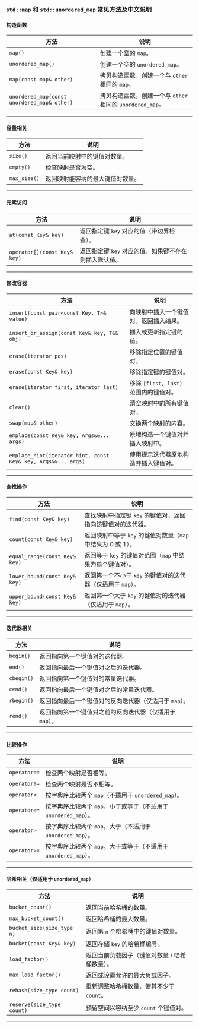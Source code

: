 ### `std::map` 和 `std::unordered_map` 常见方法及中文说明

#### **构造函数**
| 方法                                   | 说明                                                         |
|----------------------------------------|--------------------------------------------------------------|
| `map()`                                | 创建一个空的 `map`。                                          |
| `unordered_map()`                      | 创建一个空的 `unordered_map`。                               |
| `map(const map& other)`                | 拷贝构造函数，创建一个与 `other` 相同的 `map`。              |
| `unordered_map(const unordered_map& other)` | 拷贝构造函数，创建一个与 `other` 相同的 `unordered_map`。   |

---

#### **容量相关**
| 方法                  | 说明                                                         |
|-----------------------|--------------------------------------------------------------|
| `size()`              | 返回当前映射中的键值对数量。                                 |
| `empty()`             | 检查映射是否为空。                                           |
| `max_size()`          | 返回映射能容纳的最大键值对数量。                             |

---

#### **元素访问**
| 方法                  | 说明                                                         |
|-----------------------|--------------------------------------------------------------|
| `at(const Key& key)`  | 返回指定键 `key` 对应的值（带边界检查）。                     |
| `operator[](const Key& key)` | 返回指定键 `key` 对应的值，如果键不存在则插入默认值。 |

---

#### **修改容器**
| 方法                                   | 说明                                                         |
|----------------------------------------|--------------------------------------------------------------|
| `insert(const pair<const Key, T>& value)` | 向映射中插入一个键值对，返回插入结果。                      |
| `insert_or_assign(const Key& key, T&& obj)` | 插入或更新指定键的值。                                       |
| `erase(iterator pos)`                  | 移除指定位置的键值对。                                       |
| `erase(const Key& key)`                | 移除指定键的键值对。                                         |
| `erase(iterator first, iterator last)` | 移除 `[first, last)` 范围内的键值对。                       |
| `clear()`                              | 清空映射中的所有键值对。                                     |
| `swap(map& other)`                     | 交换两个映射的内容。                                         |
| `emplace(const Key& key, Args&&... args)` | 原地构造一个键值对并插入映射中。                            |
| `emplace_hint(iterator hint, const Key& key, Args&&... args)` | 使用提示迭代器原地构造并插入键值对。                        |

---

#### **查找操作**
| 方法                  | 说明                                                         |
|-----------------------|--------------------------------------------------------------|
| `find(const Key& key)`| 查找映射中指定键 `key` 的键值对，返回指向该键值对的迭代器。   |
| `count(const Key& key)`| 返回映射中等于 `key` 的键值对数量（`map` 中结果为 0 或 1）。 |
| `equal_range(const Key& key)` | 返回等于 `key` 的键值对范围（`map` 中结果为单个键值对）。 |
| `lower_bound(const Key& key)` | 返回第一个不小于 `key` 的键值对的迭代器（仅适用于 `map`）。 |
| `upper_bound(const Key& key)` | 返回第一个大于 `key` 的键值对的迭代器（仅适用于 `map`）。 |

---

#### **迭代器相关**
| 方法                  | 说明                                                         |
|-----------------------|--------------------------------------------------------------|
| `begin()`             | 返回指向第一个键值对的迭代器。                               |
| `end()`               | 返回指向最后一个键值对之后的迭代器。                         |
| `cbegin()`            | 返回指向第一个键值对的常量迭代器。                           |
| `cend()`              | 返回指向最后一个键值对之后的常量迭代器。                     |
| `rbegin()`            | 返回指向最后一个键值对的反向迭代器（仅适用于 `map`）。        |
| `rend()`              | 返回指向第一个键值对之前的反向迭代器（仅适用于 `map`）。      |

---

#### **比较操作**
| 方法                  | 说明                                                         |
|-----------------------|--------------------------------------------------------------|
| `operator==`          | 检查两个映射是否相等。                                       |
| `operator!=`          | 检查两个映射是否不相等。                                     |
| `operator<`           | 按字典序比较两个 `map`（不适用于 `unordered_map`）。          |
| `operator<=`          | 按字典序比较两个 `map`，小于或等于（不适用于 `unordered_map`）。|
| `operator>`           | 按字典序比较两个 `map`，大于（不适用于 `unordered_map`）。    |
| `operator>=`          | 按字典序比较两个 `map`，大于或等于（不适用于 `unordered_map`）。|

---

#### **哈希相关（仅适用于 `unordered_map`）**
| 方法                  | 说明                                                         |
|-----------------------|--------------------------------------------------------------|
| `bucket_count()`      | 返回当前哈希桶的数量。                                       |
| `max_bucket_count()`  | 返回哈希桶的最大数量。                                       |
| `bucket_size(size_type n)` | 返回第 `n` 个哈希桶中的键值对数量。                      |
| `bucket(const Key& key)` | 返回存储 `key` 的哈希桶编号。                             |
| `load_factor()`       | 返回当前负载因子（键值对数量 / 哈希桶数量）。                |
| `max_load_factor()`   | 返回或设置允许的最大负载因子。                               |
| `rehash(size_type count)` | 重新调整哈希桶数量，使其不少于 `count`。                 |
| `reserve(size_type count)` | 预留空间以容纳至少 `count` 个键值对。                   |

---
